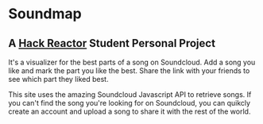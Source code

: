 # Soundmap
## A [Hack Reactor](http://hackreactor.com) Student Personal Project

It's a visualizer for the best parts of a song on Soundcloud. Add a song you like and mark the part you like the best. Share the link with your friends to see which part they liked best.

This site uses the amazing Soundcloud Javascript API to retrieve songs. If you can't find the song you're looking for on Soundcloud, you can quikcly create an account and upload a song to share it with the rest of the world.
